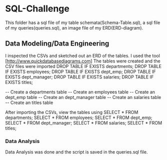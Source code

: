 # SQL-Challenge
This folder has a sql file of my table schemata(Schema-Table.sql), a sql file of my queries(queries.sql), 
an image file of my ERD(ERD-diagram).
## Data Modeling/Data Engineering
I inspected the CSVs and sketched out an ERD of the tables. I used the tool [http://www.quickdatabasediagrams.com]
The tables were created and the CSV files were imported
DROP TABLE IF EXISTS departments;
DROP TABLE IF EXISTS employees;
DROP TABLE IF EXISTS dept_emp;
DROP TABLE IF EXISTS dept_manager;
DROP TABLE IF EXISTS salaries;
DROP TABLE IF EXISTS titles;

-- Create a departments table
-- Create an employees table
-- Create an dept_emp table 
-- Create an dept_manager table
-- Create an salaries table
-- Create an titles table

After importing the CSVs, view the tables using
SELECT * FROM departments;
SELECT * FROM employees;
SELECT * FROM dept_emp;
SELECT * FROM dept_manager;
SELECT * FROM salaries;
SELECT * FROM titles;

### Data Analysis
Data Analysis was done and the script is saved in the queries.sql file.
